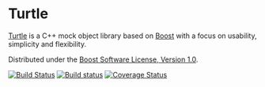 # Turtle

[Turtle](http://turtle.sourceforge.net) is a C++ mock object library based on [Boost](http://www.boost.org) with a focus on usability, simplicity and flexibility.

Distributed under the [Boost Software License, Version 1.0](http://boost.org/LICENSE_1_0.txt).

[![Build Status](https://travis-ci.org/mat007/turtle.svg)](https://travis-ci.org/mat007/turtle)
[![Build status](https://ci.appveyor.com/api/projects/status/459hvqkb5rts4hw7?svg=true)](https://ci.appveyor.com/project/mat007/turtle)
[![Coverage Status](https://coveralls.io/repos/mat007/turtle/badge.png)](https://coveralls.io/r/mat007/turtle)
